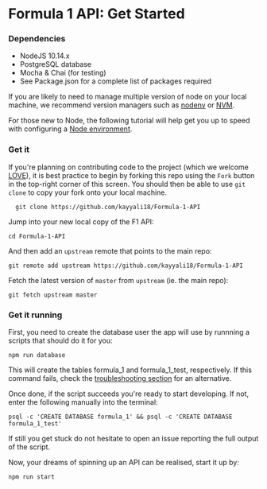 # Formula 1 API: Get Started

### Dependencies

* NodeJS 10.14.x
* PostgreSQL database
* Mocha & Chai (for testing)
* See Package.json for a complete list of packages required

If you are likely to need to manage multiple version of node on your local machine, we recommend version managers such as [nodenv](https://github.com/nodenv/nodenv) or [NVM](https://github.com/creationix/nvm/blob/master/README.md).

For those new to Node, the following tutorial will help get you up to speed with configuring a [Node environment](https://nodejs.org/en/docs/guides/getting-started-guide/).

### Get it
If you're planning on contributing code to the project (which we welcome [LOVE](CONTRIBUTING.md)), it is best practice to begin by forking this repo using the `Fork` button in the top-right corner of this screen. You should then be able to use `git clone` to copy your fork onto your local machine.
    
      git clone https://github.com/kayyali18/Formula-1-API
     
Jump into your new local copy of the F1 API:

    cd Formula-1-API

And then add an `upstream` remote that points to the main repo:

    git remote add upstream https://github.com/kayyali18/Formula-1-API

Fetch the latest version of `master` from `upstream` (ie. the main repo):

    git fetch upstream master

### Get it running

First, you need to create the database user the app will use by runnning a scripts that should do it for you:

```
npm run database
```

This will create the tables formula_1 and formula_1_test, respectively. If this command fails, check the [troubleshooting section](#creating-the-database) for an alternative.

Once done, if the script succeeds you're ready to start developing. If not, enter the following manually into the terminal:

```
psql -c 'CREATE DATABASE formula_1' && psql -c 'CREATE DATABASE formula_1_test'
```

If still you get stuck do not hesitate to open an issue reporting the full output of the script.

Now, your dreams of spinning up an API can be realised, start it up by:

    npm run start

